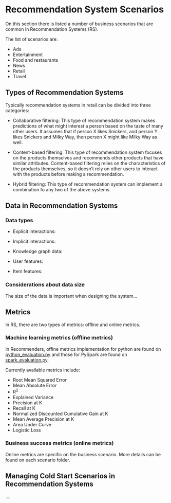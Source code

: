 # Recommendation System Scenarios

On this section there is listed a number of business scenarios that are common in Recommendation Systems (RS).

The list of scenarios are:

* Ads
* Entertainment
* Food and restaurants
* News
* Retail
* Travel

## Types of Recommendation Systems

Typically recommendation systems in retail can be divided into three categories:

* Collaborative filtering: This type of recommendation system makes predictions of what might interest a person based on the taste of many other users. It assumes that if person X likes Snickers, and person Y likes Snickers and Milky Way, then person X might like Milky Way as well.

* Content-based filtering: This type of recommendation system focuses on the products themselves and recommends other products that have similar attributes. Content-based filtering relies on the characteristics of the products themselves, so it doesn’t rely on other users to interact with the products before making a recommendation.

* Hybrid filtering: This type of recommendation system can implement a combination fo any two of the above systems.

## Data in Recommendation Systems

### Data types

* Explicit interactions:

* Implicit interactions:

* Knowledge graph data:

* User features:

* Item features:

### Considerations about data size

The size of the data is important when designing the system...


## Metrics

In RS, there are two types of metrics: offline and online metrics.

### Machine learning metrics (offline metrics)

In Recommenders, offine metrics implementation for python are found on [python_evaluation.py](https://github.com/microsoft/recommenders/blob/master/reco_utils/evaluation/python_evaluation.py) and those for PySpark are found on [spark_evaluation.py](https://github.com/microsoft/recommenders/blob/master/reco_utils/evaluation/spark_evaluation.py).

Currently available metrics include:

- Root Mean Squared Error
- Mean Absolute Error
- R<sup>2</sup>
- Explained Variance
- Precision at K
- Recall at K
- Normalized Discounted Cumulative Gain at K
- Mean Average Precision at K
- Area Under Curve
- Logistic Loss


### Business success metrics (online metrics)

Online metrics are specific on the business scenario. More details can be found on each scenario folder.

## Managing Cold Start Scenarios in Recommendation Systems

....




